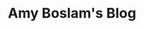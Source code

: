 ---
layout: tagpage
tag: Beginner-Friendly
title: Amy Boslam's Blog
permalink: /blog/tags/beginner-friendly/
---